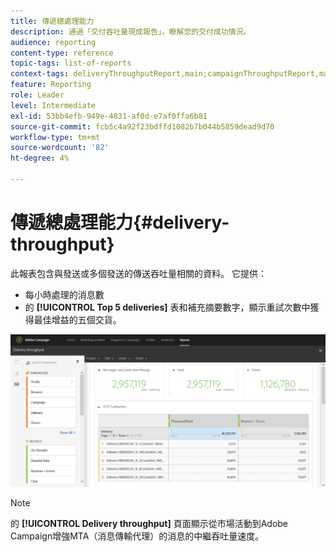 ```yaml
---
title: 傳遞總處理能力
description: 通過「交付吞吐量現成報告」，瞭解您的交付成功情況。
audience: reporting
content-type: reference
topic-tags: list-of-reports
context-tags: deliveryThroughputReport,main;campaignThroughputReport,main;programThroughputReport,main
feature: Reporting
role: Leader
level: Intermediate
exl-id: 53bb4efb-949e-4831-af0d-e7af0ffa6b81
source-git-commit: fcb5c4a92f23bdffd1082b7b044b5859dead9d70
workflow-type: tm+mt
source-wordcount: '82'
ht-degree: 4%

---
```


# 傳遞總處理能力{#delivery-throughput}

此報表包含與發送或多個發送的傳送吞吐量相關的資料。 它提供：

* 每小時處理的消息數
* 的 **[!UICONTROL Top 5 deliveries]** 表和補充摘要數字，顯示重試次數中獲得最佳增益的五個交貨。

![](assets/delivery_reports_1.png)

>[!NOTE]
>
>的 **[!UICONTROL Delivery throughput]** 頁面顯示從市場活動到Adobe Campaign增強MTA（消息傳輸代理）的消息的中繼吞吐量速度。
